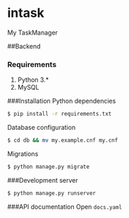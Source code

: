 # intask
My TaskManager

##Backend
### Requirements
1. Python 3.*
2. MySQL

###Installation
Python dependencies
```bash
$ pip install -r requirements.txt
```
Database configuration
```bash
$ cd db && mv my.example.cnf my.cnf
```
Migrations
```bash
$ python manage.py migrate
```
###Development server
```bash
$ python manage.py runserver
```
###API documentation
Open `docs.yaml`
